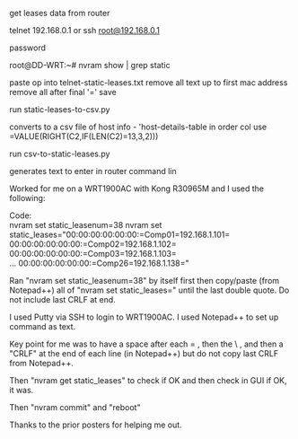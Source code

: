 
get leases data from router

telnet 192.168.0.1
or
ssh root@192.168.0.1

password

root@DD-WRT:~# nvram show | grep static

paste op into telnet-static-leases.txt
remove all text up to first mac address
remove all after final '='
save

run static-leases-to-csv.py

converts to a csv file of host info - 'host-details-table
in order col use =VALUE(RIGHT(C2,IF(LEN(C2)=13,3,2)))

run csv-to-static-leases.py

generates text to enter in router command lin


Worked for me on a WRT1900AC with Kong R30965M and I used the following:

Code:	
nvram set static_leasenum=38
nvram set static_leases="00:00:00:00:00:00:=Comp01=192.168.1.101= \
00:00:00:00:00:00:=Comp02=192.168.1.102= \
00:00:00:00:00:00:=Comp03=192.168.1.103= \
 ...
00:00:00:00:00:00:=Comp26=192.168.1.138="	


Ran "nvram set static_leasenum=38" by itself first then copy/paste (from Notepad++) all of "nvram set static_leases=" until the last double quote. Do not include last CRLF at end.

I used Putty via SSH to login to WRT1900AC. I used Notepad++ to set up command as text.

Key point for me was to have a space after each = , then the \ , and then a "CRLF" at the end of each line (in Notepad++) but do not copy last CRLF from Notepad++.

Then "nvram get static_leases" to check if OK and then check in GUI if OK, it was.

Then "nvram commit" and "reboot"

Thanks to the prior posters for helping me out.